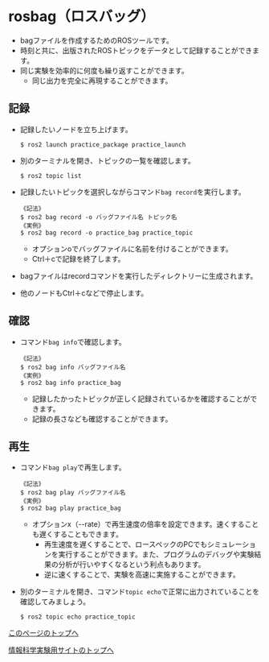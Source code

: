 # rosbag（ロスバッグ）
- bagファイルを作成するためのROSツールです。
- 時刻と共に、出版されたROSトピックをデータとして記録することができます。
- 同じ実験を効率的に何度も繰り返すことができます。
    - 同じ出力を完全に再現することができます。

## 記録
- 記録したいノードを立ち上げます。
    ```
    $ ros2 launch practice_package practice_launch
    ```

- 別のターミナルを開き、トピックの一覧を確認します。
    ```
    $ ros2 topic list
    ```

- 記録したいトピックを選択しながらコマンド`bag record`を実行します。
    ```
    《記法》
    $ ros2 bag record -o バッグファイル名 トピック名
    《実例》
    $ ros2 bag record -o practice_bag practice_topic
    ```
    - オプションoでバッグファイルに名前を付けることができます。
    - Ctrl＋cで記録を終了します。

- bagファイルはrecordコマンドを実行したディレクトリーに生成されます。

- 他のノードもCtrl＋cなどで停止します。

## 確認
- コマンド`bag info`で確認します。
    ```
    《記法》
    $ ros2 bag info バッグファイル名
    《実例》
    $ ros2 bag info practice_bag
    ```
    - 記録したかったトピックが正しく記録されているかを確認することができます。
    - 記録の長さなども確認することができます。

## 再生
- コマンド`bag play`で再生します。
    ```
    《記法》
    $ ros2 bag play バッグファイル名
    《実例》
    $ ros2 bag play practice_bag
    ```
    - オプションx（--rate）で再生速度の倍率を設定できます。速くすることも遅くすることもできます。
        - 再生速度を遅くすることで、ロースペックのPCでもシミュレーションを実行することができます。また、プログラムのデバッグや実験結果の分析が行いやすくなるという利点もあります。
        - 逆に速くすることで、実験を高速に実施することができます。

- 別のターミナルを開き、コマンド`topic echo`で正常に出力されていることを確認してみましょう。
    ```
    $ ros2 topic echo practice_topic
    ```

[このページのトップへ](#)

[情報科学実験用サイトのトップへ](https://stl-apu.github.io/laboratory_experiments/)

